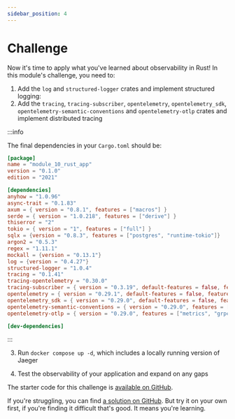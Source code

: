 ```yaml
---
sidebar_position: 4
---
```

# Challenge

Now it's time to apply what you've learned about observability in Rust! In this module's challenge, you need to:

1. Add the `log` and `structured-logger` crates and implement structured logging:
2. Add the `tracing`, `tracing-subscriber`, `opentelemetry`, `opentelemetry_sdk`, `opentelemetry-semantic-conventions` and `opentelemetry-otlp` crates and implement distributed tracing

:::info

The final dependencies in your `Cargo.toml` should be:

```toml
[package]
name = "module_10_rust_app"
version = "0.1.0"
edition = "2021"

[dependencies]
anyhow = "1.0.96"
async-trait = "0.1.83"
axum = { version = "0.8.1", features = ["macros"] }
serde = { version = "1.0.218", features = ["derive"] }
thiserror = "2"
tokio = { version = "1", features = ["full"] }
sqlx = {version = "0.8.3", features = ["postgres", "runtime-tokio"]}
argon2 = "0.5.3"
regex = "1.11.1"
mockall = {version = "0.13.1"}
log = {version = "0.4.27"}
structured-logger = "1.0.4"
tracing = "0.1.41"
tracing-opentelemetry = "0.30.0"
tracing-subscriber = { version = "0.3.19", default-features = false, features = ["registry", "std", "fmt"] }
opentelemetry = { version = "0.29.1", default-features = false, features = ["trace"] }
opentelemetry_sdk = { version = "0.29.0", default-features = false, features = ["trace"] }
opentelemetry-semantic-conventions = { version = "0.29.0", features = ["semconv_experimental"] }
opentelemetry-otlp = { version = "0.29.0", features = ["metrics", "grpc-tonic"] }

[dev-dependencies]

```

:::

3. Run `docker compose up -d`, which includes a locally running version of Jaeger

4. Test the observability of your application and expand on any gaps

The starter code for this challenge is [available on GitHub](https://github.com/jeastham1993/rust-for-dotnet-devs-workshop/tree/main/src/examples/module10/rust_app).

If you're struggling, you can find [a solution on GitHub](https://github.com/jeastham1993/rust-for-dotnet-devs-workshop/tree/main/src/solutions/module10/rust_app). But try it on your own first, if you're finding it difficult that's good. It means you're learning.